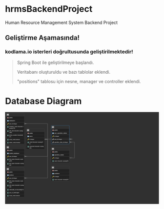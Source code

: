 # hrmsBackendProject
Human Resource Management System Backend Project

## Geliştirme Aşamasında!
### kodlama.io isterleri doğrultusunda geliştirilmektedir!

> Spring Boot ile geliştirilmeye başlandı.
> 
> Veritabanı oluşturuldu ve bazı tablolar eklendi.
> 
> "positions" tablosu için nesne, manager ve controller eklendi.


# Database Diagram
![databasediagram](https://raw.githubusercontent.com/salihdeg/gitHubImages/master/hrmsBackendImages/hrmsDatabaseDiagram.png)
